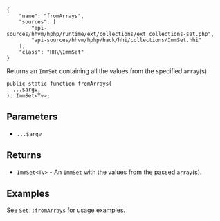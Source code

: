 ``` yamlmeta
{
    "name": "fromArrays",
    "sources": [
        "api-sources/hhvm/hphp/runtime/ext/collections/ext_collections-set.php",
        "api-sources/hhvm/hphp/hack/hhi/collections/ImmSet.hhi"
    ],
    "class": "HH\\ImmSet"
}
```




Returns an ` ImmSet ` containing all the values from the specified
`` array ``(s)




``` Hack
public static function fromArrays(
  ...$argv,
): ImmSet<Tv>;
```




## Parameters




+ ` ...$argv `




## Returns




* ` ImmSet<Tv> ` - An `` ImmSet `` with the values from the passed ``` array ```(s).




## Examples




See [` Set::fromArrays `](</hack/reference/class/Set/fromArrays/#examples>) for usage examples.
<!-- HHAPIDOC -->
